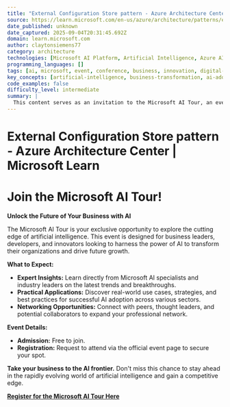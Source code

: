 ```yaml
---
title: "External Configuration Store pattern - Azure Architecture Center | Microsoft Learn"
source: https://learn.microsoft.com/en-us/azure/architecture/patterns/external-configuration-store
date_published: unknown
date_captured: 2025-09-04T20:31:45.692Z
domain: learn.microsoft.com
author: claytonsiemens77
category: architecture
technologies: [Microsoft AI Platform, Artificial Intelligence, Azure AI Services]
programming_languages: []
tags: [ai, microsoft, event, conference, business, innovation, digital-transformation, future-tech]
key_concepts: [artificial-intelligence, business-transformation, ai-adoption, digital-innovation, future-of-work]
code_examples: false
difficulty_level: intermediate
summary: |
  This content serves as an invitation to the Microsoft AI Tour, an event designed to help businesses leverage the power of artificial intelligence. It highlights the opportunity for attendees to explore the latest advancements in AI and learn how to integrate these technologies for business transformation. The event emphasizes taking organizations to the "AI frontier" through expert insights, practical applications, and networking opportunities. It is free to join, requiring a request to attend for registration.
---
```

# External Configuration Store pattern - Azure Architecture Center | Microsoft Learn

# Join the Microsoft AI Tour!

**Unlock the Future of Your Business with AI**

The Microsoft AI Tour is your exclusive opportunity to explore the cutting edge of artificial intelligence. This event is designed for business leaders, developers, and innovators looking to harness the power of AI to transform their organizations and drive future growth.

**What to Expect:**
*   **Expert Insights:** Learn directly from Microsoft AI specialists and industry leaders on the latest trends and breakthroughs.
*   **Practical Applications:** Discover real-world use cases, strategies, and best practices for successful AI adoption across various sectors.
*   **Networking Opportunities:** Connect with peers, thought leaders, and potential collaborators to expand your professional network.

**Event Details:**
*   **Admission:** Free to join.
*   **Registration:** Request to attend via the official event page to secure your spot.

**Take your business to the AI frontier.** Don't miss this chance to stay ahead in the rapidly evolving world of artificial intelligence and gain a competitive edge.

[**Register for the Microsoft AI Tour Here**](https://aitour.microsoft.com/?wt.mc_id=itour26_learnmarketingspot_wwl)